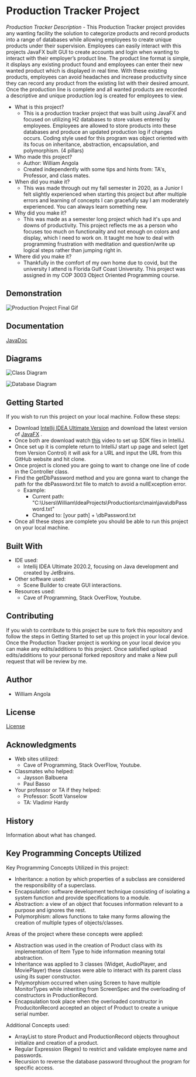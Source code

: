 
# Production Tracker Project

*Production Tracker Description -*
This Production Tracker project provides any wanting facility the solution to categorize products and record products into a range of databases while allowing employees to create unique products under their supervision. Employees can easily interact with this projects JavaFX built GUI to create accounts and login when wanting to interact with their employer’s product line. The product line format is simple, it displays any existing product found and employees can enter their new wanted product which is displayed in real time. With these existing products, employees can avoid headaches and increase productivity since they can record any product from the existing list with their desired amount. Once the production line is complete and all wanted products are recorded a descriptive and unique production log is created for employees to view.

* What is this project?
	* This is a production tracker project that was built using JavaFX and focused on utilizing H2 databases to store values entered by employees. Employees are allowed to store products into these databases and produce an updated production log if changes occurs. Coding style used for this program was object oriented with its focus on inheritance, abstraction, encapsulation, and polymorphism. (4 pillars)
* Who made this project?
	* Author: William Angola
	* Created independently with some tips and hints from: TA's, Professor, and class mates.
* When did you make it?
	* This was made through out my fall semester in 2020,  as a Junior I felt slightly experienced when starting this project but after multiple errors and learning of concepts I can gracefully say I am moderately experienced. You can always learn something new.
* Why did you make it?
	* This was made as a semester long project which had it's ups and downs of productivity. This project reflects me as a person who focuses too much on functionality and not enough on colors and display, which I need to work on. It taught me how to deal with programming frustration with meditation and question/write up logical steps rather than jumping right in.
* Where did you make it?
	* Thankfully in the comfort of my own home due to covid, but the university I attend is Florida Gulf Coast University. This project was assigned in my COP 3003 Object Oriented Programming course.


## Demonstration

![Production Project Final Gif](pictures/Production%20Project%20Final.gif)


## Documentation
[JavaDoc](https://wangola.github.io/Production-Tracker/)

## Diagrams

![Class Diagram](pictures/Class%20diagram.PNG)

![Database Diagram](pictures/Database%20diagram.PNG)
## Getting Started

If you wish to run this project on your local machine. Follow these steps:
 * Download [Intellij IDEA Ultimate Version](https://www.jetbrains.com/idea/download/#section=windows) and download the latest version of [JavaFX](https://gluonhq.com/products/javafx/) .
 * Once both are download watch [this](https://www.youtube.com/watch?v=LFvRMmkXZk0) video to set up SDK files in IntelliJ. 
 * Once set up it is complete return to IntelliJ start up page and select (get from Version Control) it will ask for a URL and input the URL from this GitHub website and hit clone. 
 * Once project is cloned you are going to want to change one line of code in the Controller class.
 * Find the getDbPassword method and you are gonna want to change the path for the dbPassword.txt file to match to avoid a nullException error. 
	 * Example: 
		 * Current path: "C:\\Users\\William\\IdeaProjects\\Production\\src\\main\\java\\dbPassword.txt"
		 * Changed to: [your path] + \\dbPassword.txt
* Once all these steps are complete you should be able to run this project on your local machine.

## Built With
* IDE used: 
	* Intellij IDEA Ultimate 2020.2, focusing on Java development and created by JetBrains.
* Other software used:
	* Scene Builder to create GUI interactions.
* Resources used:
	* Cave of Programming, Stack OverFlow, Youtube.

## Contributing
If you wish to contribute to this project be sure to fork this repository and follow the steps in Getting Started to set up this project in your local device.  Once the Production Tracker project is working on your local device you can make any edits/additions to this project. Once satisfied upload edits/additions to your personal forked repository and make a New pull request that will be review by me.

## Author

* William Angola

## License
[License](License)


## Acknowledgments
* Web sites utilized:
	* Cave of Programming, Stack OverFlow, Youtube.
* Classmates who helped:
	* Jaysson Balbuena
	* Paul Basso
* Your professor or TA if they helped:
	* Professor: Scott Vanselow
	* TA: Vladimir Hardy

## History

Information about what has changed.

## Key Programming Concepts Utilized

Key Programming Concepts Utilized in this project:
* Inheritance: a notion by which properties of a subclass are considered the responsibility of a superclass. 
* Encapsulation: software development technique consisting of isolating a system function and provide specifications to a module. 
* Abstraction: a view of an object that focuses information relevant to a purpose and ignores the rest. 
* Polymorphism: allows functions to take many forms allowing the creation of multiple types of objects/classes.

Areas of the project where these concepts were applied:
 * Abstraction was used in the creation of Product class with its implementation of Item Type to hide information meaning total abstraction.
 * Inheritance was applied to 3 classes (Widget, AudioPlayer, and MoviePlayer) these classes were able to interact with its parent class using its super constructor.
 * Polymorphism occurred when using Screen to have multiple MonitorTypes while inheriting from ScreenSpec and the overloading of constructors in ProductionRecord.
 * Encapsulation took place when the overloaded constructor in ProducitonRecord accepted an object of Product to create a unique serial number.

Additional Concepts used:
* ArrayList to store Product and ProductionRecord objects throughout initialize and creation of a product.
* Regular Expression (Regex) to restrict and validate employee name and passwords.
* Recursion to reverse the database password throughout the program for specific access.
